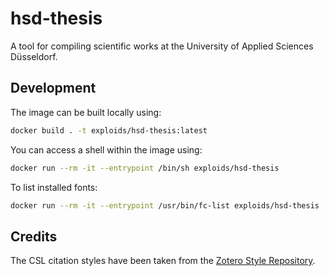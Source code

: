 # hsd-thesis

A tool for compiling scientific works at the University of Applied Sciences Düsseldorf.

## Development

The image can be built locally using:

```sh
docker build . -t exploids/hsd-thesis:latest
```

You can access a shell within the image using:

```sh
docker run --rm -it --entrypoint /bin/sh exploids/hsd-thesis
```

To list installed fonts:

```sh
docker run --rm -it --entrypoint /usr/bin/fc-list exploids/hsd-thesis | cut -f2 -d: | sort | uniq
```

## Credits

The CSL citation styles have been taken from the [Zotero Style Repository](https://www.zotero.org/styles?q=iso690).
